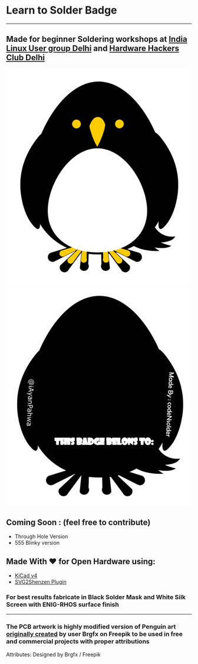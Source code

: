 # Learn to Solder Badge 

-------------------------------------

## Made for beginner Soldering workshops at [India Linux User group Delhi](http://linuxdelhi.org) and [Hardware Hackers Club Delhi](http://hardwarehackersclub.com)

![image](images/front.JPG)
![image](images/back.JPG)

## Coming Soon : (feel free to contribute)

- Through Hole Version
- 555 Blinky version 


## Made With ❤ for Open Hardware using:

- [KiCad v4](http://kicad-pcb.org)
- [SVG2Shenzen Plugin](https://github.com/badgeek/svg2shenzhen)

### For best results fabricate in Black Solder Mask and White Silk Screen with ENIG-RHOS surface finish

-------------------------------------

### The PCB artwork is highly modified version of Penguin art [originally created](https://www.freepik.com/free-vector/penguin-with-gray-color_4555687.htm#page=2&query=brgfx%20penguin&position=12) by user Brgfx on Freepik to be used in free and commercial projects with proper attributions 

Attributes: Designed by Brgfx / Freepik


